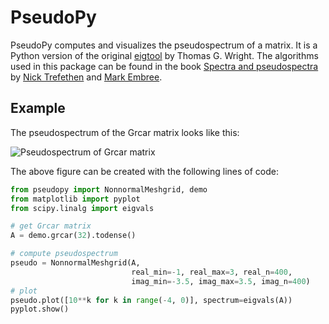# PseudoPy

PseudoPy computes and visualizes the pseudospectrum of a matrix. It is a Python version of the original [eigtool](http://www.cs.ox.ac.uk/pseudospectra/eigtool/) by Thomas G. Wright. The algorithms used in this package can be found in the book [Spectra and pseudospectra](http://press.princeton.edu/titles/8113.html) by [Nick Trefethen](http://www.maths.ox.ac.uk/people/profiles/nick.trefethen) and [Mark Embree](http://www.caam.rice.edu/~embree/).

## Example
The pseudospectrum of the Grcar matrix looks like this:

![Pseudospectrum of Grcar matrix](grcar.png)

The above figure can be created with the following lines of code:
```python
from pseudopy import NonnormalMeshgrid, demo
from matplotlib import pyplot
from scipy.linalg import eigvals

# get Grcar matrix
A = demo.grcar(32).todense()

# compute pseudospectrum
pseudo = NonnormalMeshgrid(A,
                           real_min=-1, real_max=3, real_n=400,
                           imag_min=-3.5, imag_max=3.5, imag_n=400)
# plot
pseudo.plot([10**k for k in range(-4, 0)], spectrum=eigvals(A))
pyplot.show()
```
